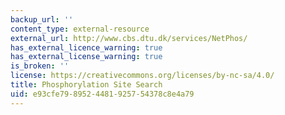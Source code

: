 ```yaml
---
backup_url: ''
content_type: external-resource
external_url: http://www.cbs.dtu.dk/services/NetPhos/
has_external_licence_warning: true
has_external_license_warning: true
is_broken: ''
license: https://creativecommons.org/licenses/by-nc-sa/4.0/
title: Phosphorylation Site Search
uid: e93cfe79-8952-4481-9257-54378c8e4a79
---
```

